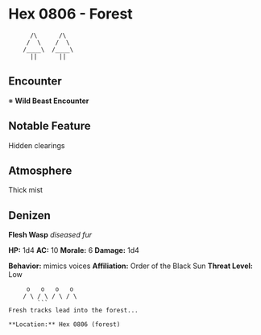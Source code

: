 # Hex 0806 - Forest
```
      /\      /\
     /  \    /  \
    /____\  /____\
      ||      ||
```

## Encounter

※ **Wild Beast Encounter**

## Notable Feature

Hidden clearings

## Atmosphere

Thick mist

## Denizen

**Flesh Wasp**
*diseased fur*

**HP:** 1d4 **AC:** 10 **Morale:** 6
**Damage:** 1d4

**Behavior:** mimics voices
**Affiliation:** Order of the Black Sun
**Threat Level:** Low

```
     o   o   o   o
    / \ / \ / \ / \
        ```
Fresh tracks lead into the forest...

**Location:** Hex 0806 (forest)
